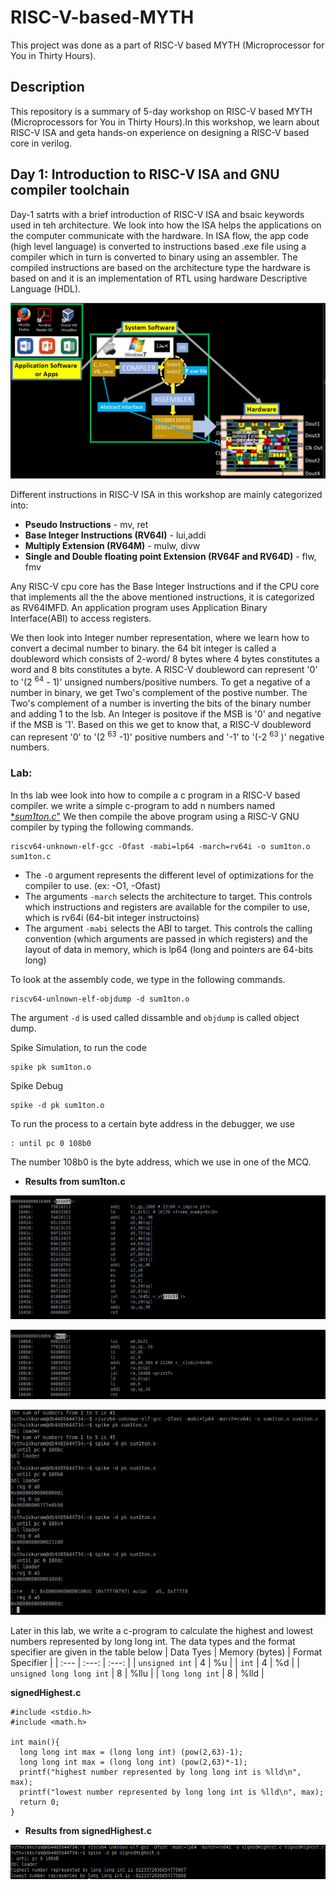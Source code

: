 # RISC-V-based-MYTH
This project was done as a part of RISC-V based MYTH (Microprocessor for You in Thirty Hours).

## Description
This repository is a summary of 5-day workshop on RISC-V based MYTH (Microprocessors for You in Thirty Hours).In this workshop, we learn about RISC-V ISA and geta hands-on experience on designing a RISC-V based core in verilog.

## Day 1: Introduction to RISC-V ISA and GNU compiler toolchain
Day-1 satrts with a brief introduction of RISC-V ISA and bsaic keywords used in teh architecture. We look into how the ISA helps the applications on the computer communicate with the hardware. In ISA flow, the app code (high level language) is converted to instructions based .exe file using a compiler which in turn is converted to binary using an assembler. The compiled instructions are based on the architecture type the hardware is based on and it is an implementation of RTL using hardware Descriptive Language (HDL).

![ISA_flow](https://github.com/rkuram/RISC-V-based-MYTH/blob/main/Images/Day1_1.PNG)

Different instructions in RISC-V ISA in this workshop are mainly categorized into:
- **Pseudo Instructions** - mv, ret
- **Base Integer Instructions (RV64I)** - lui,addi
- **Multiply Extension (RV64M)** - mulw, divw
- **Single and Double floating point Extension (RV64F and RV64D)** - flw, fmv

Any RISC-V cpu core has the Base Integer Instructions and if the CPU core that implements all the the above mentioned instructions, it is categorized as RV64IMFD. An application program uses Application Binary Interface(ABI) to access registers.

We then look into Integer number representation, where we learn how to convert a decimal number to binary. the 64 bit integer is called a doubleword which consists of 2-word/ 8 bytes where 4 bytes constitutes a word and 8 bits constitutes a byte. A RISC-V doubleword can represent '0' to '(2 <sup>64</sup> - 1)' unsigned numbers/positive numbers. To get a negative of a number in binary, we get Two's complement of the postive number. The Two's complement of a number is inverting the bits of the binary number and adding 1 to the lsb. An Integer is positove if the MSB is '0' and negative if the MSB is '1'. Based on this we get to know that, a RISC-V doubleword can represent '0' to '(2 <sup>63</sup> -1)' positive numbers and '-1' to '(-2 <sup>63</sup> )' negative numbers.

### Lab:
In ths lab wee look into how to compile a c program in a RISC-V based compiler.
we write a simple c-program to add n numbers named [**sum1ton.c*"](https://github.com/rkuram/RISC-V-based-MYTH/blob/main/Source/sum1ton.c)
We then compile the above program using a RISC-V GNU compiler by typing the following commands.
```
riscv64-unknown-elf-gcc -Ofast -mabi=lp64 -march=rv64i -o sum1ton.o sum1ton.c
```
- The `-O`  argument represents the different level of optimizations for the compiler to use. (ex: -O1, -Ofast)
- The arguments `-march` selects the architecture to target. This controls which instructions and registers are available for the compiler to use, which is rv64i (64-bit integer instructoins)
- The argument `-mabi` selects the ABI to target. This controls the calling convention (which arguments are passed in which registers) and the layout of data in memory, which is lp64 (long and pointers are 64-bits long)

To look at the assembly code, we type in the following commands.
```
riscv64-unlnown-elf-objdump -d sum1ton.o
```
The argument `-d` is used called dissamble and `objdump` is called object dump.

Spike Simulation, to run the code
```
spike pk sum1ton.o
```
Spike Debug
```
spike -d pk sum1ton.o
```
To run the process to a certain byte address in the debugger, we use
```
: until pc 0 108b0
```
The number 108b0 is the byte address, which we use in one of the MCQ.

- **Results from sum1ton.c**

![Day1_1](https://github.com/rkuram/RISC-V-based-MYTH/blob/main/Images/instr_printf_O1.PNG)

![Day1_2](https://github.com/rkuram/RISC-V-based-MYTH/blob/main/Images/instr_main_Ofast.PNG)

![Day1_3](https://github.com/rkuram/RISC-V-based-MYTH/blob/main/Images/lab_answers.PNG)

Later in this lab, we write a c-program to calculate the highest and lowest numbers represented by long long int.
The data types and the format specifier are given in the table below
| Data Tyes | Memory (bytes) | Format Specifier |
| :---      |      :---:     |       :---:      |
| `unsigned int` | 4 | %u |
| `int` | 4 | %d |
| `unsigned long long int` | 8 | %llu |
| `long long int` | 8 | %lld |

**signedHighest.c**
```
#include <stdio.h>
#include <math.h>

int main(){
  long long int max = (long long int) (pow(2,63)-1);
  long long int max = (long long int) (pow(2,63)*-1);
  printf("highest number represented by long long int is %lld\n", max);
  printf("lowest number represented by long long int is %lld\n", max);
  return 0;
}
```
- **Results from signedHighest.c**

![Day1_4](https://github.com/rkuram/RISC-V-based-MYTH/blob/main/Images/lab_answer_2.PNG)
